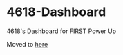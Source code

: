 # 4618-Dashboard
4618's Dashboard for FIRST Power Up 

Moved to [here](https://github.com/Team4618/Robotics/tree/master/2018-PowerUp/driverstation)
